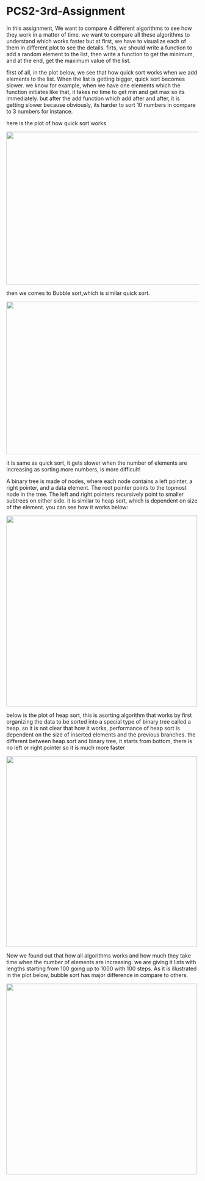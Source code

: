 # PCS2-3rd-Assignment
In this assignment, We want to compare 4 different algorithms to see how they work
in a matter of time. we want to compare all these algorithms to understand which works faster but at first,
we have to visualize each of them in different plot to see the details. firts, we should write a function to add a random element to the list, then write a function to get the minimum, and at the end, get the maximum value of the list.




first of all, in the plot below, we see that how quick sort works when we add elements to the list. When the list is getting bigger, quick sort becomes slower. we know for example, when we have one elements which the function initiates like that, it takes no time to get min and get max so its immediately. but after the add function which add after and after, it is getting slower because
obviously, its harder to sort 10 numbers in compare to 3 numbers for instance.

here is the plot of how quick sort works


<img src = "https://github.com/aminnoorani/plots/blob/master/quicksort2.png" width = "600" height = "400"/>


then we comes to Bubble sort,which is similar quick sort.

<img src = "https://github.com/aminnoorani/plots/blob/master/bubblesort4.png" width = "600" height = "400"/>

it is same as quick sort, it gets slower when the number of elements are increasing as sorting more numbers, is more difficult!


A binary tree is made of nodes, where each node contains a left pointer, a right pointer, and a data element. The root pointer points to the topmost node in the tree. The left and right pointers recursively point to smaller subtrees on either side.
it is similar to heap sort, which is dependent on size of the element. you can see how it works below:



<img src = "https://github.com/aminnoorani/plots/blob/master/binarytree1.png" width = "500" height = "500"/>









below is the plot of heap sort, 
this is asorting algorithm that works by first organizing the data to be sorted into a special type of binary tree called a heap. so it is not clear that how it works, performance of heap sort is dependent on the size of inserted elements and the previous branches. the different between heap sort and binary tree, it starts from bottom, there is no left or right pointer so it is much more faster



<img src = "https://github.com/aminnoorani/plots/blob/master/Heapsort3.png" width = "500" height = "500"/>








Now we found out that how all algorithms works and how much they take time when the number of elements are increasing.
we are giving it lists with lengths starting from 100 going up to 1000 with 100 steps. As it is illustrated in the plot below, bubble sort has major difference in compare to others. 



<img src = "https://github.com/aminnoorani/plots/blob/master/compadds5.png" width = "500" height = "500"/>








